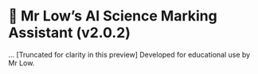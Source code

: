 # 🧠 Mr Low’s AI Science Marking Assistant (v2.0.2)
... [Truncated for clarity in this preview]
Developed for educational use by Mr Low.
